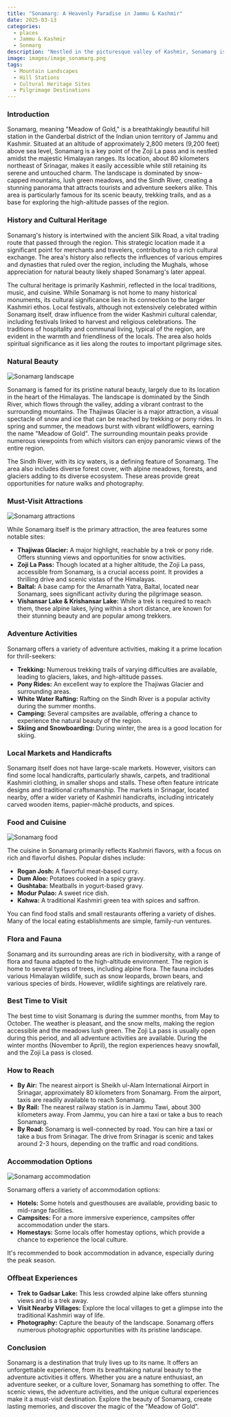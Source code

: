 ```yaml
---
title: "Sonamarg: A Heavenly Paradise in Jammu & Kashmir"
date: 2025-03-13
categories:
  - places
  - Jammu & Kashmir
  - Sonmarg
description: "Nestled in the picturesque valley of Kashmir, Sonamarg is a serene and spellbinding destination surrounded by snow-capped mountains, lush green meadows, and vibrant cultures. It serves as a gateway to the famous 'Roof of the World' region of Ladakh and offers breathtaking views, making it a must-visit for nature lovers and adventure enthusiasts alike."
image: images/image_sonamarg.png
tags: 
  - Mountain Landscapes
  - Hill Stations
  - Cultural Heritage Sites
  - Pilgrimage Destinations
---
```



### **Introduction**

Sonamarg, meaning "Meadow of Gold," is a breathtakingly beautiful hill station in the Ganderbal district of the Indian union territory of Jammu and Kashmir. Situated at an altitude of approximately 2,800 meters (9,200 feet) above sea level, Sonamarg is a key point of the Zoji La pass and is nestled amidst the majestic Himalayan ranges. Its location, about 80 kilometers northeast of Srinagar, makes it easily accessible while still retaining its serene and untouched charm. The landscape is dominated by snow-capped mountains, lush green meadows, and the Sindh River, creating a stunning panorama that attracts tourists and adventure seekers alike. This area is particularly famous for its scenic beauty, trekking trails, and as a base for exploring the high-altitude passes of the region.

### **History and Cultural Heritage**

Sonamarg's history is intertwined with the ancient Silk Road, a vital trading route that passed through the region. This strategic location made it a significant point for merchants and travelers, contributing to a rich cultural exchange. The area's history also reflects the influences of various empires and dynasties that ruled over the region, including the Mughals, whose appreciation for natural beauty likely shaped Sonamarg's later appeal.

The cultural heritage is primarily Kashmiri, reflected in the local traditions, music, and cuisine. While Sonamarg is not home to many historical monuments, its cultural significance lies in its connection to the larger Kashmiri ethos. Local festivals, although not extensively celebrated within Sonamarg itself, draw influence from the wider Kashmiri cultural calendar, including festivals linked to harvest and religious celebrations. The traditions of hospitality and communal living, typical of the region, are evident in the warmth and friendliness of the locals. The area also holds spiritual significance as it lies along the routes to important pilgrimage sites.

### **Natural Beauty**

<img src="placeholder_image_sonamarg_landscape.jpg" alt="Sonamarg landscape">

Sonamarg is famed for its pristine natural beauty, largely due to its location in the heart of the Himalayas. The landscape is dominated by the Sindh River, which flows through the valley, adding a vibrant contrast to the surrounding mountains. The Thajiwas Glacier is a major attraction, a visual spectacle of snow and ice that can be reached by trekking or pony rides. In spring and summer, the meadows burst with vibrant wildflowers, earning the name "Meadow of Gold". The surrounding mountain peaks provide numerous viewpoints from which visitors can enjoy panoramic views of the entire region.

The Sindh River, with its icy waters, is a defining feature of Sonamarg. The area also includes diverse forest cover, with alpine meadows, forests, and glaciers adding to its diverse ecosystem. These areas provide great opportunities for nature walks and photography.

### **Must-Visit Attractions**

<img src="placeholder_image_sonamarg_attractions.jpg" alt="Sonamarg attractions">

While Sonamarg itself is the primary attraction, the area features some notable sites:

*   **Thajiwas Glacier:** A major highlight, reachable by a trek or pony ride. Offers stunning views and opportunities for snow activities.
*   **Zoji La Pass:** Though located at a higher altitude, the Zoji La pass, accessible from Sonamarg, is a crucial access point. It provides a thrilling drive and scenic vistas of the Himalayas.
*   **Baltal:** A base camp for the Amarnath Yatra, Baltal, located near Sonamarg, sees significant activity during the pilgrimage season.
*   **Vishansar Lake & Krishansar Lake:** While a trek is required to reach them, these alpine lakes, lying within a short distance, are known for their stunning beauty and are popular among trekkers.

### **Adventure Activities**

Sonamarg offers a variety of adventure activities, making it a prime location for thrill-seekers:

*   **Trekking:** Numerous trekking trails of varying difficulties are available, leading to glaciers, lakes, and high-altitude passes.
*   **Pony Rides:** An excellent way to explore the Thajiwas Glacier and surrounding areas.
*   **White Water Rafting:** Rafting on the Sindh River is a popular activity during the summer months.
*   **Camping:** Several campsites are available, offering a chance to experience the natural beauty of the region.
*   **Skiing and Snowboarding:** During winter, the area is a good location for skiing.

### **Local Markets and Handicrafts**

Sonamarg itself does not have large-scale markets. However, visitors can find some local handicrafts, particularly shawls, carpets, and traditional Kashmiri clothing, in smaller shops and stalls. These often feature intricate designs and traditional craftsmanship. The markets in Srinagar, located nearby, offer a wider variety of Kashmiri handicrafts, including intricately carved wooden items, papier-mâché products, and spices.

### **Food and Cuisine**

<img src="placeholder_image_sonamarg_food.jpg" alt="Sonamarg food">

The cuisine in Sonamarg primarily reflects Kashmiri flavors, with a focus on rich and flavorful dishes. Popular dishes include:

*   **Rogan Josh:** A flavorful meat-based curry.
*   **Dum Aloo:** Potatoes cooked in a spicy gravy.
*   **Gushtaba:** Meatballs in yogurt-based gravy.
*   **Modur Pulao:** A sweet rice dish.
*   **Kahwa:** A traditional Kashmiri green tea with spices and saffron.

You can find food stalls and small restaurants offering a variety of dishes. Many of the local eating establishments are simple, family-run ventures.

### **Flora and Fauna**

Sonamarg and its surrounding areas are rich in biodiversity, with a range of flora and fauna adapted to the high-altitude environment. The region is home to several types of trees, including alpine flora. The fauna includes various Himalayan wildlife, such as snow leopards, brown bears, and various species of birds. However, wildlife sightings are relatively rare.

### **Best Time to Visit**

The best time to visit Sonamarg is during the summer months, from May to October. The weather is pleasant, and the snow melts, making the region accessible and the meadows lush green. The Zoji La pass is usually open during this period, and all adventure activities are available. During the winter months (November to April), the region experiences heavy snowfall, and the Zoji La pass is closed.

### **How to Reach**

*   **By Air:** The nearest airport is Sheikh ul-Alam International Airport in Srinagar, approximately 80 kilometers from Sonamarg. From the airport, taxis are readily available to reach Sonamarg.
*   **By Rail:** The nearest railway station is in Jammu Tawi, about 300 kilometers away. From Jammu, you can hire a taxi or take a bus to reach Sonamarg.
*   **By Road:** Sonamarg is well-connected by road. You can hire a taxi or take a bus from Srinagar. The drive from Srinagar is scenic and takes around 2-3 hours, depending on the traffic and road conditions.

### **Accommodation Options**

<img src="placeholder_image_sonamarg_accommodation.jpg" alt="Sonamarg accommodation">

Sonamarg offers a variety of accommodation options:

*   **Hotels:** Some hotels and guesthouses are available, providing basic to mid-range facilities.
*   **Campsites:** For a more immersive experience, campsites offer accommodation under the stars.
*   **Homestays:** Some locals offer homestay options, which provide a chance to experience the local culture.

It's recommended to book accommodation in advance, especially during the peak season.

### **Offbeat Experiences**

*   **Trek to Gadsar Lake:** This less crowded alpine lake offers stunning views and is a trek away.
*   **Visit Nearby Villages:** Explore the local villages to get a glimpse into the traditional Kashmiri way of life.
*   **Photography:** Capture the beauty of the landscape. Sonamarg offers numerous photographic opportunities with its pristine landscape.

### **Conclusion**

Sonamarg is a destination that truly lives up to its name. It offers an unforgettable experience, from its breathtaking natural beauty to the adventure activities it offers. Whether you are a nature enthusiast, an adventure seeker, or a culture lover, Sonamarg has something to offer. The scenic views, the adventure activities, and the unique cultural experiences make it a must-visit destination. Explore the beauty of Sonamarg, create lasting memories, and discover the magic of the "Meadow of Gold".


